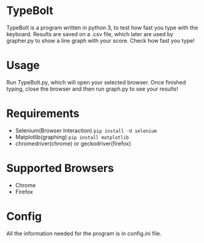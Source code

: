 # TypeBolt
TypeBolt is a program written in python 3, to test how fast you type with the keyboard. Results are saved on a .csv file, which later are used by grapher.py to show a line graph with your score. Check how fast you type!

# Usage
Run TypeBolt.py, which will open your selected browser. Once finished typing, close the browser and then run graph.py to see your results!

# Requirements
- Selenium(Browser Interaction)  ```pip install -U selenium```
- Matplotlib(graphing)  ```pip install matplotlib```
- chromedriver(chrome) or geckodriver(firefox)
   
# Supported Browsers
- Chrome
- Firefox

# Config
All the information needed for the program is in config.ini file.

